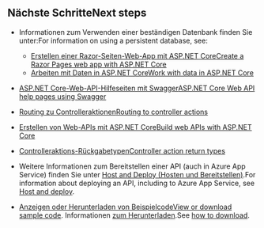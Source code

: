 ## <a name="next-steps"></a><span data-ttu-id="4663f-101">Nächste Schritte</span><span class="sxs-lookup"><span data-stu-id="4663f-101">Next steps</span></span>

* <span data-ttu-id="4663f-102">Informationen zum Verwenden einer beständigen Datenbank finden Sie unter:</span><span class="sxs-lookup"><span data-stu-id="4663f-102">For information on using a persistent database, see:</span></span>

  * [<span data-ttu-id="4663f-103">Erstellen einer Razor-Seiten-Web-App mit ASP.NET Core</span><span class="sxs-lookup"><span data-stu-id="4663f-103">Create a Razor Pages web app with ASP.NET Core</span></span>](xref:tutorials/index)
  * [<span data-ttu-id="4663f-104">Arbeiten mit Daten in ASP.NET Core</span><span class="sxs-lookup"><span data-stu-id="4663f-104">Work with data in ASP.NET Core</span></span>](xref:data/index)

* [<span data-ttu-id="4663f-105">ASP.NET Core-Web-API-Hilfeseiten mit Swagger</span><span class="sxs-lookup"><span data-stu-id="4663f-105">ASP.NET Core Web API help pages using Swagger</span></span>](xref:tutorials/web-api-help-pages-using-swagger)
* [<span data-ttu-id="4663f-106">Routing zu Controlleraktionen</span><span class="sxs-lookup"><span data-stu-id="4663f-106">Routing to controller actions</span></span>](xref:mvc/controllers/routing)
* [<span data-ttu-id="4663f-107">Erstellen von Web-APIs mit ASP.NET Core</span><span class="sxs-lookup"><span data-stu-id="4663f-107">Build web APIs with ASP.NET Core</span></span>](xref:web-api/index)
* [<span data-ttu-id="4663f-108">Controlleraktions-Rückgabetypen</span><span class="sxs-lookup"><span data-stu-id="4663f-108">Controller action return types</span></span>](xref:web-api/action-return-types)
* <span data-ttu-id="4663f-109">Weitere Informationen zum Bereitstellen einer API (auch in Azure App Service) finden Sie unter [Host and Deploy (Hosten und Bereitstellen)](xref:host-and-deploy/index).</span><span class="sxs-lookup"><span data-stu-id="4663f-109">For information about deploying an API, including to Azure App Service, see [Host and deploy](xref:host-and-deploy/index).</span></span>
* <span data-ttu-id="4663f-110">[Anzeigen oder Herunterladen von Beispielcode](https://github.com/aspnet/Docs/tree/master/aspnetcore/tutorials/first-web-api/samples)</span><span class="sxs-lookup"><span data-stu-id="4663f-110">[View or download sample code](https://github.com/aspnet/Docs/tree/master/aspnetcore/tutorials/first-web-api/samples).</span></span> <span data-ttu-id="4663f-111">Informationen [zum Herunterladen](xref:tutorials/index#how-to-download-a-sample).</span><span class="sxs-lookup"><span data-stu-id="4663f-111">See [how to download](xref:tutorials/index#how-to-download-a-sample).</span></span>
